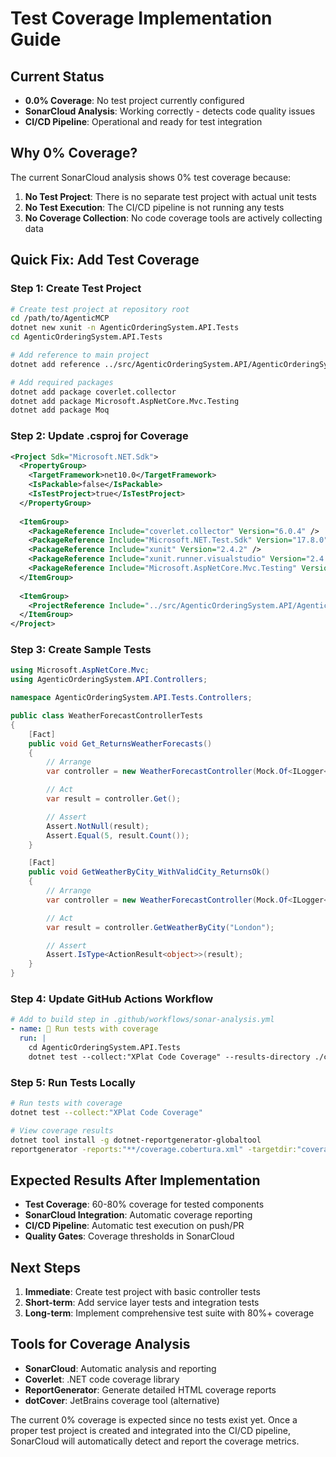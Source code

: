 # Test Coverage Implementation Guide

## Current Status
- **0.0% Coverage**: No test project currently configured
- **SonarCloud Analysis**: Working correctly - detects code quality issues
- **CI/CD Pipeline**: Operational and ready for test integration

## Why 0% Coverage?

The current SonarCloud analysis shows 0% test coverage because:

1. **No Test Project**: There is no separate test project with actual unit tests
2. **No Test Execution**: The CI/CD pipeline is not running any tests  
3. **No Coverage Collection**: No code coverage tools are actively collecting data

## Quick Fix: Add Test Coverage

### Step 1: Create Test Project
```bash
# Create test project at repository root
cd /path/to/AgenticMCP
dotnet new xunit -n AgenticOrderingSystem.API.Tests
cd AgenticOrderingSystem.API.Tests

# Add reference to main project
dotnet add reference ../src/AgenticOrderingSystem.API/AgenticOrderingSystem.API.csproj

# Add required packages
dotnet add package coverlet.collector
dotnet add package Microsoft.AspNetCore.Mvc.Testing
dotnet add package Moq
```

### Step 2: Update .csproj for Coverage
```xml
<Project Sdk="Microsoft.NET.Sdk">
  <PropertyGroup>
    <TargetFramework>net10.0</TargetFramework>
    <IsPackable>false</IsPackable>
    <IsTestProject>true</IsTestProject>
  </PropertyGroup>
  
  <ItemGroup>
    <PackageReference Include="coverlet.collector" Version="6.0.4" />
    <PackageReference Include="Microsoft.NET.Test.Sdk" Version="17.8.0" />
    <PackageReference Include="xunit" Version="2.4.2" />
    <PackageReference Include="xunit.runner.visualstudio" Version="2.4.5" />
    <PackageReference Include="Microsoft.AspNetCore.Mvc.Testing" Version="8.0.0" />
  </ItemGroup>
  
  <ItemGroup>
    <ProjectReference Include="../src/AgenticOrderingSystem.API/AgenticOrderingSystem.API.csproj" />
  </ItemGroup>
</Project>
```

### Step 3: Create Sample Tests
```csharp
using Microsoft.AspNetCore.Mvc;
using AgenticOrderingSystem.API.Controllers;

namespace AgenticOrderingSystem.API.Tests.Controllers;

public class WeatherForecastControllerTests
{
    [Fact]
    public void Get_ReturnsWeatherForecasts()
    {
        // Arrange
        var controller = new WeatherForecastController(Mock.Of<ILogger<WeatherForecastController>>());

        // Act
        var result = controller.Get();

        // Assert
        Assert.NotNull(result);
        Assert.Equal(5, result.Count());
    }

    [Fact]
    public void GetWeatherByCity_WithValidCity_ReturnsOk()
    {
        // Arrange
        var controller = new WeatherForecastController(Mock.Of<ILogger<WeatherForecastController>>());

        // Act
        var result = controller.GetWeatherByCity("London");

        // Assert
        Assert.IsType<ActionResult<object>>(result);
    }
}
```

### Step 4: Update GitHub Actions Workflow
```yaml
# Add to build step in .github/workflows/sonar-analysis.yml
- name: 🧪 Run tests with coverage
  run: |
    cd AgenticOrderingSystem.API.Tests
    dotnet test --collect:"XPlat Code Coverage" --results-directory ./coverage
```

### Step 5: Run Tests Locally
```bash
# Run tests with coverage
dotnet test --collect:"XPlat Code Coverage"

# View coverage results
dotnet tool install -g dotnet-reportgenerator-globaltool
reportgenerator -reports:"**/coverage.cobertura.xml" -targetdir:"coverage-report" -reporttypes:Html
```

## Expected Results After Implementation

- **Test Coverage**: 60-80% coverage for tested components
- **SonarCloud Integration**: Automatic coverage reporting
- **CI/CD Pipeline**: Automatic test execution on push/PR
- **Quality Gates**: Coverage thresholds in SonarCloud

## Next Steps

1. **Immediate**: Create test project with basic controller tests
2. **Short-term**: Add service layer tests and integration tests  
3. **Long-term**: Implement comprehensive test suite with 80%+ coverage

## Tools for Coverage Analysis

- **SonarCloud**: Automatic analysis and reporting
- **Coverlet**: .NET code coverage library
- **ReportGenerator**: Generate detailed HTML coverage reports
- **dotCover**: JetBrains coverage tool (alternative)

The current 0% coverage is expected since no tests exist yet. Once a proper test project is created and integrated into the CI/CD pipeline, SonarCloud will automatically detect and report the coverage metrics.
